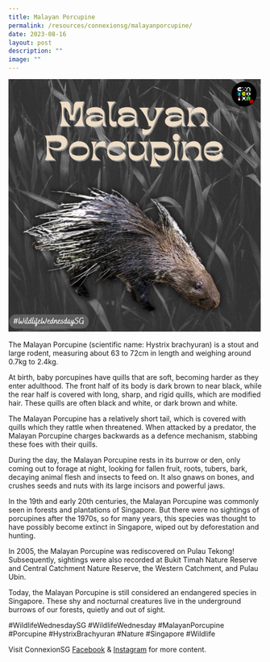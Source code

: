 ```yaml
---
title: Malayan Porcupine
permalink: /resources/connexionsg/malayanporcupine/
date: 2023-08-16
layout: post
description: ""
image: ""
---
```

![](/images/connexionsg/2023/porcupine%20ig.PNG)

The Malayan Porcupine (scientific name: Hystrix brachyuran) is a stout and large rodent, measuring about 63 to 72cm in length and weighing around 0.7kg to 2.4kg.

At birth, baby porcupines have quills that are soft, becoming harder as they enter adulthood. The front half of its body is dark brown to near black, while the rear half is covered with long, sharp, and rigid quills, which are modified hair. These quills are often black and white, or dark brown and white.

The Malayan Porcupine has a relatively short tail, which is covered with quills which they rattle when threatened. When attacked by a predator, the Malayan Porcupine charges backwards as a defence mechanism, stabbing these foes with their quills.

During the day, the Malayan Porcupine rests in its burrow or den, only coming out to forage at night, looking for fallen fruit, roots, tubers, bark, decaying animal flesh and insects to feed on. It also gnaws on bones, and crushes seeds and nuts with its large incisors and powerful jaws.

In the 19th and early 20th centuries, the Malayan Porcupine was commonly seen in forests and plantations of Singapore. But there were no sightings of porcupines after the 1970s, so for many years, this species was thought to have possibly become extinct in Singapore, wiped out by deforestation and hunting.

In 2005, the Malayan Porcupine was rediscovered on Pulau Tekong! Subsequently, sightings were also recorded at Bukit Timah Nature Reserve and Central Catchment Nature Reserve, the Western Catchment, and Pulau Ubin.

Today, the Malayan Porcupine is still considered an endangered species in Singapore. These shy and nocturnal creatures live in the underground burrows of our forests, quietly and out of sight.

#WildlifeWednesdaySG #WildlifeWednesday #MalayanPorcupine #Porcupine #HystrixBrachyuran #Nature #Singapore #Wildlife


Visit ConnexionSG <a target="_blank" href="https://www.facebook.com/ConnexionSG">Facebook</a> &amp; <a target="_blank" href="https://www.instagram.com/connexionsg/">Instagram</a> for more content.